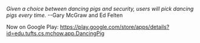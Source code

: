 _Given a choice between dancing pigs and security, users will pick dancing pigs every time._ --Gary McGraw and Ed Felten

Now on Google Play: https://play.google.com/store/apps/details?id=edu.tufts.cs.mchow.app.DancingPig